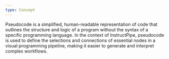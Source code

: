 ```yaml
---
type: Concept
---
```


Pseudocode is a simplified, human-readable representation of code that outlines the structure and logic of a program without the syntax of a specific programming language. In the context of InstructPipe, pseudocode is used to define the selections and connections of essential nodes in a visual programming pipeline, making it easier to generate and interpret complex workflows.